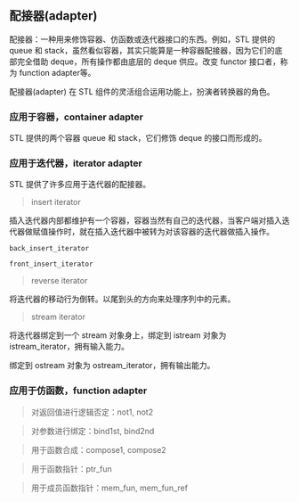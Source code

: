 ## 配接器(adapter)

配接器：一种用来修饰容器、仿函数或迭代器接口的东西。例如，STL 提供的 queue 和 stack，虽然看似容器，其实只能算是一种容器配接器，因为它们的底部完全借助 deque，所有操作都由底层的 deque 供应。改变 functor 接口者，称为 function adapter等。

配接器(adapter) 在 STL 组件的灵活组合运用功能上，扮演者转换器的角色。

### 应用于容器，container adapter

STL 提供的两个容器 queue 和 stack，它们修饰 deque 的接口而形成的。

### 应用于迭代器，iterator adapter

STL 提供了许多应用于迭代器的配接器。

> insert iterator

插入迭代器内部都维护有一个容器，容器当然有自己的迭代器，当客户端对插入迭代器做赋值操作时，就在插入迭代器中被转为对该容器的迭代器做插入操作。

`back_insert_iterator`

`front_insert_iterator`

> reverse iterator

将迭代器的移动行为倒转。以尾到头的方向来处理序列中的元素。

> stream iterator

将迭代器绑定到一个 stream 对象身上，绑定到 istream 对象为 istream_iterator，拥有输入能力。

绑定到 ostream 对象为 ostream_iterator，拥有输出能力。

### 应用于仿函数，function adapter

> 对返回值进行逻辑否定：not1, not2

> 对参数进行绑定：bind1st, bind2nd

> 用于函数合成：compose1, compose2

> 用于函数指针：ptr_fun

> 用于成员函数指针：mem_fun, mem_fun_ref
